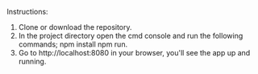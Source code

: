 Instructions:

1. Clone or download the repository.
2. In the project directory open the cmd console and run the following commands; npm install npm run.
3. Go to http://localhost:8080 in your browser, you'll see the app up and running.

